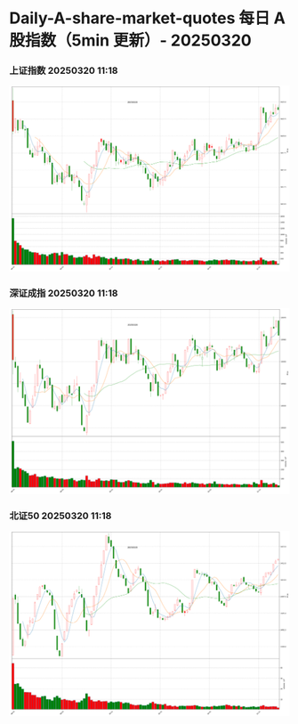 
# Daily-A-share-market-quotes 每日 A 股指数（5min 更新）- 20250320

### 上证指数 20250320 11:18
![](./fig/2025/3/20250320-sh000001.png)

### 深证成指 20250320 11:18
![](./fig/2025/3/20250320-sz399001.png)

### 北证50 20250320 11:18
![](./fig/2025/3/20250320-bj899050.png)
